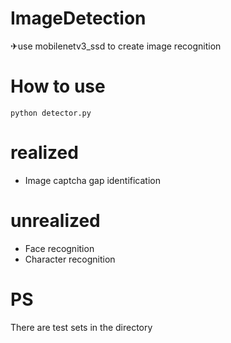 # ImageDetection
✈use mobilenetv3_ssd to create image recognition
# How to use
```
python detector.py
```
# realized
- Image captcha gap identification
# unrealized
- Face recognition
- Character recognition
# PS
There are test sets in the directory
